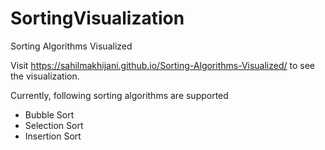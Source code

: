 # SortingVisualization

Sorting Algorithms Visualized

Visit https://sahilmakhijani.github.io/Sorting-Algorithms-Visualized/ to see the visualization.

Currently, following sorting algorithms are supported
- Bubble Sort
- Selection Sort
- Insertion Sort
